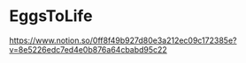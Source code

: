 # EggsToLife

https://www.notion.so/0ff8f49b927d80e3a212ec09c172385e?v=8e5226edc7ed4e0b876a64cbabd95c22
